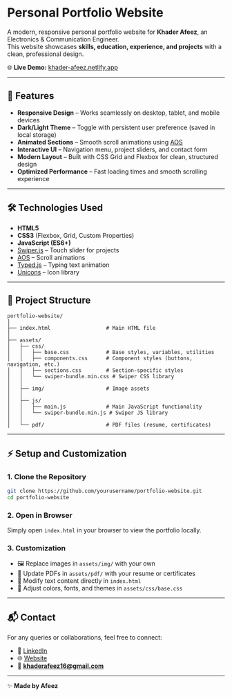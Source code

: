 
# Personal Portfolio Website

A modern, responsive personal portfolio website for **Khader Afeez**, an Electronics & Communication Engineer.  
This website showcases **skills, education, experience, and projects** with a clean, professional design.

🌐 **Live Demo:** [khader-afeez.netlify.app](https://khader-afeez.netlify.app/)

---

## 🚀 Features

- **Responsive Design** – Works seamlessly on desktop, tablet, and mobile devices  
- **Dark/Light Theme** – Toggle with persistent user preference (saved in local storage)  
- **Animated Sections** – Smooth scroll animations using [AOS](https://michalsnik.github.io/aos/)  
- **Interactive UI** – Navigation menu, project sliders, and contact form  
- **Modern Layout** – Built with CSS Grid and Flexbox for clean, structured design  
- **Optimized Performance** – Fast loading times and smooth scrolling experience  

---

## 🛠️ Technologies Used

- **HTML5**  
- **CSS3** (Flexbox, Grid, Custom Properties)  
- **JavaScript (ES6+)**  
- [Swiper.js](https://swiperjs.com/) – Touch slider for projects  
- [AOS](https://michalsnik.github.io/aos/) – Scroll animations  
- [Typed.js](https://github.com/mattboldt/typed.js/) – Typing text animation  
- [Unicons](https://iconscout.com/unicons) – Icon library  

---

## 📂 Project Structure

```plaintext
portfolio-website/
│
├── index.html                  # Main HTML file
│
├── assets/
│   ├── css/
│   │   ├── base.css            # Base styles, variables, utilities
│   │   ├── components.css      # Component styles (buttons, navigation, etc.)
│   │   ├── sections.css        # Section-specific styles
│   │   └── swiper-bundle.min.css # Swiper CSS library
│   │
│   ├── img/                    # Image assets
│   │
│   ├── js/
│   │   ├── main.js             # Main JavaScript functionality
│   │   └── swiper-bundle.min.js # Swiper JS library
│   │
│   └── pdf/                    # PDF files (resume, certificates)
````

---

## ⚡ Setup and Customization

### 1. Clone the Repository

```bash
git clone https://github.com/yourusername/portfolio-website.git
cd portfolio-website
```

### 2. Open in Browser

Simply open `index.html` in your browser to view the portfolio locally.

### 3. Customization

* 🖼 Replace images in `assets/img/` with your own
* 📄 Update PDFs in `assets/pdf/` with your resume or certificates
* 📝 Modify text content directly in `index.html`
* 🎨 Adjust colors, fonts, and themes in `assets/css/base.css`

---

## 📬 Contact

For any queries or collaborations, feel free to connect:

* 🔗 [LinkedIn](https://www.linkedin.com/in/khaderafeez)
* 🌐 [Website](https://khader-afeez.netlify.app/)
* 📧 **[khaderafeez16@gmail.com](mailto:khaderafeez16@gmail.com)**

---

✨ **Made by Afeez**

```

